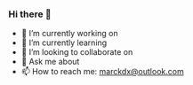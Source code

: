 ### Hi there 👋

- 🔭 I’m currently working on 
- 🌱 I’m currently learning 
- 👯 I’m looking to collaborate on 
- 💬 Ask me about
- 📫 How to reach me: marckdx@outlook.com
